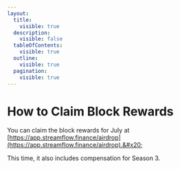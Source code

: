 ```yaml
---
layout:
  title:
    visible: true
  description:
    visible: false
  tableOfContents:
    visible: true
  outline:
    visible: true
  pagination:
    visible: true
---
```


# How to Claim Block Rewards

You can claim the block rewards for July at [https://app.streamflow.finance/airdrop](https://app.streamflow.finance/airdrop).&#x20;

This time, it also includes compensation for Season 3.&#x20;


